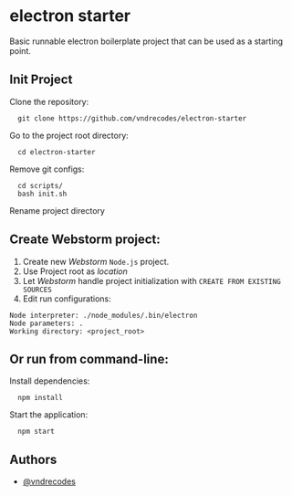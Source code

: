 # electron starter
Basic runnable electron boilerplate project that can be used as a starting point.


## Init Project

Clone the repository:
```shell
  git clone https://github.com/vndrecodes/electron-starter
```

Go to the project root directory:
```shell
  cd electron-starter
```

Remove git configs:
```shell
  cd scripts/
  bash init.sh
```

Rename project directory

## Create Webstorm project:
1. Create new *Webstorm* `Node.js` project.
2. Use Project root as *location*  
3. Let *Webstorm* handle project initialization with `CREATE FROM EXISTING SOURCES`  
4. Edit run configurations:
  ```
  Node interpreter: ./node_modules/.bin/electron
  Node parameters: .
  Working directory: <project_root>
  ```

## Or run from command-line:
Install dependencies:
```shell
  npm install
```

Start the application:
```shell
  npm start
```


## Authors

- [@vndrecodes](https://www.github.com/vndrecodes)
